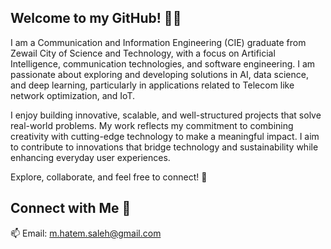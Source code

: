 ## Welcome to my GitHub! 👨‍💻

I am a Communication and Information Engineering (CIE) graduate from Zewail City of Science and Technology, with a focus on Artificial Intelligence, communication technologies, and software engineering. I am passionate about exploring and developing solutions in AI, data science, and deep learning, particularly in applications related to Telecom like network optimization, and IoT.  

I enjoy building innovative, scalable, and well-structured projects that solve real-world problems. My work reflects my commitment to combining creativity with cutting-edge technology to make a meaningful impact. I aim to contribute to innovations that bridge technology and sustainability while enhancing everyday user experiences.

Explore, collaborate, and feel free to connect! 🌟

## Connect with Me 💬

📫 Email: m.hatem.saleh@gmail.com 
<!--
**mohamed-hatem-saleh/mohamed-hatem-saleh** is a ✨ _special_ ✨ repository because its `README.md` (this file) appears on your GitHub profile.

Here are some ideas to get you started:

- 🔭 I’m currently working on ...
- 🌱 I’m currently learning ...
- 👯 I’m looking to collaborate on ...
- 🤔 I’m looking for help with ...
- 💬 Ask me about ...
- 📫 How to reach me: ...
- 😄 Pronouns: ...
- ⚡ Fun fact: ...
-->
